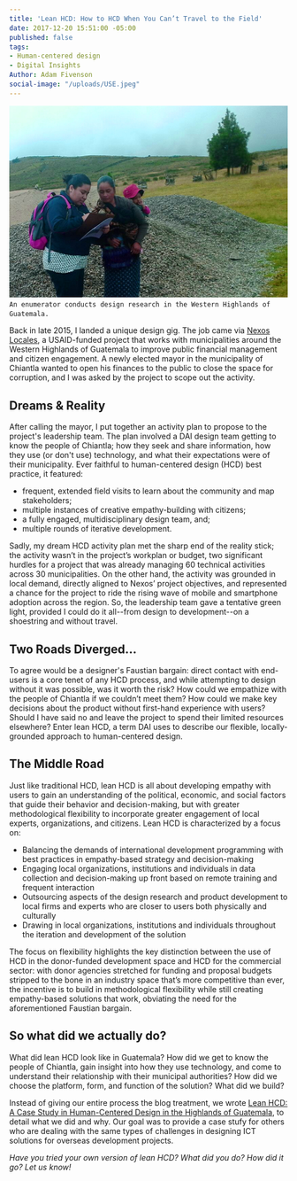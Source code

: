 ```yaml
---
title: 'Lean HCD: How to HCD When You Can’t Travel to the Field'
date: 2017-12-20 15:51:00 -05:00
published: false
tags:
- Human-centered design
- Digital Insights
Author: Adam Fivenson
social-image: "/uploads/USE.jpeg"
---
```


![USE.jpeg](/uploads/USE.jpeg)
`An enumerator conducts design research in the Western Highlands of Guatemala.`

Back in late 2015, I landed a unique design gig. The job came via [Nexos Locales](https://www.dai.com/our-work/projects/guatemala-nexos-locales), a USAID-funded project that works with municipalities around the Western Highlands of Guatemala to improve public financial management and citizen engagement. A newly elected mayor in the municipality of Chiantla wanted to open his finances to the public to close the space for corruption, and I was asked by the project to scope out the activity. 

<!--more-->

## Dreams & Reality

After calling the mayor, I put together an activity plan to propose to the project's leadership team. The plan involved a DAI design team getting to know the people of Chiantla; how they seek and share information, how they use (or don't use) technology, and what their expectations were of their municipality. Ever faithful to human-centered design (HCD) best practice, it featured:
* frequent, extended field visits to learn about the community and map stakeholders; 
* multiple instances of creative empathy-building with citizens; 
* a fully engaged, multidisciplinary design team, and;
* multiple rounds of iterative development. 
 
Sadly, my dream HCD activity plan met the sharp end of the reality stick; the activity wasn’t in the project’s workplan or budget, two significant hurdles for a project that was already managing 60 technical activities across 30 municipalities. On the other hand, the activity was grounded in local demand, directly aligned to Nexos’ project objectives, and represented a chance for the project to ride the rising wave of mobile and smartphone adoption across the region. So, the leadership team gave a tentative green light, provided I could do it all--from design to development--on a shoestring and without travel. 

## Two Roads Diverged...

To agree would be a designer's Faustian bargain: direct contact with end-users is a core tenet of any HCD process, and while attempting to design without it was possible, was it worth the risk? How could we empathize with the people of Chiantla if we couldn’t meet them? How could we make key decisions about the product without first-hand experience with users? Should I have said no and leave the project to spend their limited resources elsewhere?  Enter lean HCD, a term DAI uses to describe our flexible, locally-grounded approach to human-centered design. 

## The Middle Road
 
Just like traditional HCD, lean HCD is all about developing empathy with users to gain an understanding of the political, economic, and social factors that guide their behavior and decision-making, but with greater methodological flexibility to incorporate greater engagement of local experts, organizations, and citizens. Lean HCD is characterized by a focus on: 
* Balancing the demands of international development programming with best practices in empathy-based strategy and decision-making 
* Engaging local organizations, institutions and individuals in data collection and decision-making up front based on remote training and frequent interaction
* Outsourcing aspects of the design research and product development to local firms and experts who are closer to users both physically and culturally 
* Drawing in local organizations, institutions and individuals throughout the iteration and development of the solution 

The focus on flexibility highlights the key distinction between the use of HCD in the donor-funded development space and HCD for the commercial sector: with donor agencies stretched for funding and proposal budgets stripped to the bone in an industry space that’s more competitive than ever, the incentive is to build in methodological flexibility while still creating empathy-based solutions that work, obviating the need for the aforementioned Faustian bargain. 

## So what did we actually do? 
 
What did lean HCD look like in Guatemala? How did we get to know the people of Chiantla, gain insight into how they use technology, and come to understand their relationship with their municipal authorities? How did we choose the platform, form, and function of the solution? What did we build? 

Instead of giving our entire process the blog treatment, we wrote [Lean HCD: A Case Study in Human-Centered Design in the Highlands of Guatemala](http://www.dai.com/hcd.pdf), to detail what we did and why. Our goal was to provide a case stufy for others who are dealing with the same types of challenges in designing ICT solutions for overseas development projects. 

*Have you tried your own version of lean HCD? What did you do? How did it go? Let us know!*